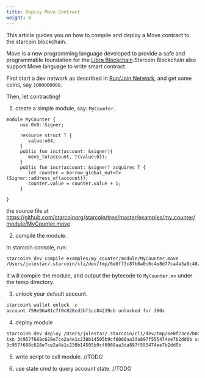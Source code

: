 ```yaml
---
title: Deploy Move Contract
weight: 8
---
```


This article guides you on how to compile and deploy a Move contract to the starcoin blockchain.
<!--more-->

Move is a new programming language developed to provide a safe and programmable foundation for the [Libra Blockchain](https://github.com/libra/libra).Starcoin Blockchain also support Move language to write smart contract.


First start a dev network as described in [Run/Join Network](./runnetwork), and get some coins, say `1000000000`.

Then, let contracting!

1. create a simple module, say: `MyCounter`.

```move
module MyCounter {
     use 0x0::Signer;

     resource struct T {
        value:u64,
     }
     public fun init(account: &signer){
        move_to(account, T{value:0});
     }
     public fun incr(account: &signer) acquires T {
        let counter = borrow_global_mut<T>(Signer::address_of(account));
        counter.value = counter.value + 1;
     }

}
```

the source file at https://github.com/starcoinorg/starcoin/tree/master/examples/my_counter/module/MyCounter.move

2. compile the module.

In starcoin console, run:

```bash
starcoin% dev compile examples/my_counter/module/MyCounter.move
/Users/jolestar/.starcoin/cli/dev/tmp/6e0f73c87b0a0c6c4e8d77ca4a3a9c48/MyCounter.mv
```

It will compile the module, and output the bytecode to `MyCounter.mv` under the temp directory.

3. unlock your default account.

```bash
starcoin% wallet unlock -p
account 759e96a81c7f0c828cd3bf1cc84239cb unlocked for 300s
```

4. deploy module

```bash
starcoin% dev deploy /Users/jolestar/.starcoin/cli/dev/tmp/6e0f73c87b0a0c6c4e8d77ca4a3a9c48/MyCounter.mv
txn 3c957f688c628e7ce2a4e1c238b14505b9cf6068aa3da897f555474ee7b2dd0b submitted.
3c957f688c628e7ce2a4e1c238b14505b9cf6068aa3da897f555474ee7b2dd0b
```

5. write script to call module.
//TODO

6. use state cmd to query account state.
//TODO
